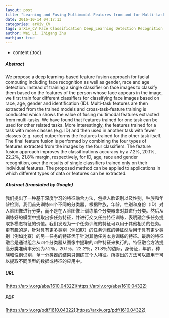 ```yaml
---
layout: post
title: "Learning and Fusing Multimodal Features from and for Multi-task Facial Computing"
date: 2016-10-14 04:17:13
categories: arXiv_CV
tags: arXiv_CV Face Classification Deep_Learning Detection Recognition Face_Recognition
author: Wei Li, Zhigang Zhu
mathjax: true
---
```


* content
{:toc}

##### Abstract
We propose a deep learning-based feature fusion approach for facial computing including face recognition as well as gender, race and age detection. Instead of training a single classifier on face images to classify them based on the features of the person whose face appears in the image, we first train four different classifiers for classifying face images based on race, age, gender and identification (ID). Multi-task features are then extracted from the trained models and cross-task-feature training is conducted which shows the value of fusing multimodal features extracted from multi-tasks. We have found that features trained for one task can be used for other related tasks. More interestingly, the features trained for a task with more classes (e.g. ID) and then used in another task with fewer classes (e.g. race) outperforms the features trained for the other task itself. The final feature fusion is performed by combining the four types of features extracted from the images by the four classifiers. The feature fusion approach improves the classifications accuracy by a 7.2%, 20.1%, 22.2%, 21.8% margin, respectively, for ID, age, race and gender recognition, over the results of single classifiers trained only on their individual features. The proposed method can be applied to applications in which different types of data or features can be extracted.

##### Abstract (translated by Google)
我们提出了一种基于深度学习的特征融合方法，包括人脸识别以及性别，种族和年龄检测。我们首先训练四个不同的分类器，根据种族，年龄，性别和身份（ID）对人脸图像进行分类，而不是在人脸图像上训练单个分类器来对其进行分类。然后从训练好的模型中提取出多任务特征，并进行交叉任务特征训练，表明融合多任务提取多模态特征的价值。我们发现为一个任务训练的特征可以用于其他相关的任务。更有趣的是，针对具有更多类别（例如ID）的任务训练的特征然后用于具有更少类别（例如比赛）的另一任务的特征优于针对其他任务本身训练的特征。最后的特征融合是通过组合从四个分类器从图像中提取的四种特征来执行的。特征融合方法提高分类准确率分别为7.2％，20.1％，22.2％，21.8％的边际，身份证，年龄，种族和性别识别，单一分类器的结果只训练其个人特征。所提出的方法可以应用于可以提取不同类型的数据或特征的应用中。

##### URL
[https://arxiv.org/abs/1610.04322](https://arxiv.org/abs/1610.04322)

##### PDF
[https://arxiv.org/pdf/1610.04322](https://arxiv.org/pdf/1610.04322)

